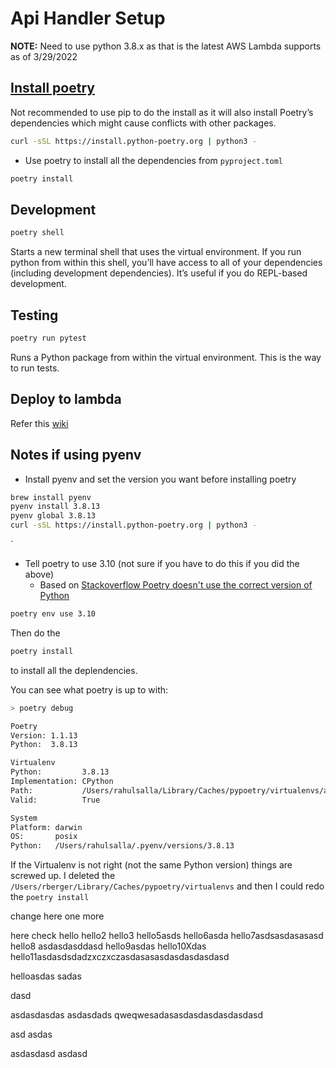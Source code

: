 # Api Handler Setup

**NOTE:** Need to use python 3.8.x as that is the latest AWS Lambda supports as of 3/29/2022

## [Install poetry](https://python-poetry.org/docs/master/#installing-with-the-official-installer)

Not recommended to use pip to do the install as it will also install Poetry’s dependencies which might cause conflicts with other packages.

```bash
curl -sSL https://install.python-poetry.org | python3 -
```

- Use poetry to install all the dependencies from `pyproject.toml`

```bash
poetry install
```

## Development

```bash
poetry shell
```

Starts a new terminal shell that uses the virtual environment. If you run python from within this shell, you’ll have access to all of your dependencies (including development dependencies). It’s useful if you do REPL-based development.

## Testing

```bash
poetry run pytest
```

Runs a Python package from within the virtual environment. This is the way to run tests.

## Deploy to lambda

Refer this [wiki](https://github.com/Informed/techno-core/wiki/Deploying-apps-to-different-env-using-tags)

## Notes if using pyenv

- Install pyenv and set the version you want before installing poetry

```bash
brew install pyenv
pyenv install 3.8.13
pyenv global 3.8.13
curl -sSL https://install.python-poetry.org | python3 -
```

`

- Tell poetry to use 3.10 (not sure if you have to do this if you did the above)
  - Based on [Stackoverflow Poetry doesn't use the correct version of Python](https://stackoverflow.com/a/59810606/38841)

```bash
poetry env use 3.10
```

Then do the

```bash
poetry install
```

to install all the deplendencies.

You can see what poetry is up to with:

```bash
> poetry debug

Poetry
Version: 1.1.13
Python:  3.8.13

Virtualenv
Python:         3.8.13
Implementation: CPython
Path:           /Users/rahulsalla/Library/Caches/pypoetry/virtualenvs/app-nnMCBjWd-py3.8
Valid:          True

System
Platform: darwin
OS:       posix
Python:   /Users/rahulsalla/.pyenv/versions/3.8.13
```

If the Virtualenv is not right (not the same Python version) things are screwed up. I deleted the `/Users/rberger/Library/Caches/pypoetry/virtualenvs` and then I could redo the `poetry install`

change here 
one more


here
check
hello
hello2
hello3
hello5asds
hello6asda
hello7asdsasdasasasd
hello8
asdasdasddasd
hello9asdas
hello10Xdas
hello11asdasdsdadzxczxczasdasasasdasdasdasdasd


helloasdas
sadas

dasd

asdasdasdas
asdasdads
qweqwesadasasdasdasdasdasdasd

asd
asdas

asdasdasd
asdasd